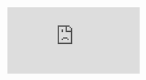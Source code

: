 <iframe src="https://tryhackme.com/api/v2/badges/public-profile?userPublicId=4551488" style='border:none;'></iframe>
